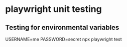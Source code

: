 # playwright unit testing

## Testing for environmental variables
USERNAME=me PASSWORD=secret npx playwright test
